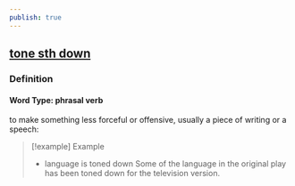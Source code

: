 ```yaml
---
publish: true
---
```


## [tone sth down](https://dictionary.cambridge.org/dictionary/english/tone-sth-down)

### Definition
#### Word Type: phrasal verb
to make something less forceful or offensive, usually a piece of writing or a speech:

>[!example] Example
> - language is toned down Some of the language in the original play has been toned down for the television version.
